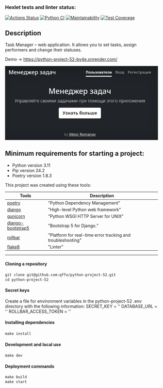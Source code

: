 ### Hexlet tests and linter status:
[![Actions Status](https://github.com/qffo/python-project-52/actions/workflows/hexlet-check.yml/badge.svg)](https://github.com/qffo/python-project-52/actions)
[![Python CI](https://github.com/qffo/python-project-52/actions/workflows/pyci.yml/badge.svg)](https://github.com/qffo/python-project-52/actions)
[![Maintainability](https://api.codeclimate.com/v1/badges/d1d25b3ceb16d7f55d69/maintainability)](https://codeclimate.com/github/qffo/python-project-52/maintainability)
[![Test Coverage](https://api.codeclimate.com/v1/badges/d1d25b3ceb16d7f55d69/test_coverage)](https://codeclimate.com/github/qffo/python-project-52/test_coverage)

## Description

Task Manager – web application. It allows you to set tasks, assign performers and change their statuses.

Demo -> https://python-project-52-by4e.onrender.com/

![пример jpeg](task_manager/static/images/sample2.jpeg)

## Minimum requirements for starting a project:
- Python version 3.11
- Pip version 24.2
- Poetry version 1.8.3


This project was created using these tools:

| Tools                                                           | Description                                       |
|-----------------------------------------------------------------|---------------------------------------------------|
| [poetry](https://python-poetry.org/)                            | "Python Dependency Management"                    |
| [django](https://djangoproject.com/)                            | "High-level Python web framework"           |
| [gunicorn](https://gunicorn.org/)                               | "Python WSGI HTTP Server for UNIX"                |
| [django-bootstrap5](https://django-bootstrap5.readthedocs.io/)  | "Bootstrap 5 for Django."         |
| [rollbar](https://rollbar.com/)                                 | "Platform for real-time error tracking and troubleshooting"   |
| [flake8](https://flake8.pycqa.org/)                             | "Linter"                                          |
---

#### Cloning a repository
```
git clone git@github.com:qffo/python-project-52.git
cd python-project-52
```  
#### Secret keys
Create a file for environment variables in the python-project-52 .env directory with the following information:
SECRET_KEY = ''
DATABASE_URL = ''
ROLLBAR_ACCESS_TOKEN = ''
#### Installing dependencies
```make install```  
#### Development and local use
```make dev```  
#### Deployment commands
```
make build    
make start
```  